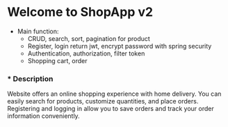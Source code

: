 # Welcome to ShopApp v2
- Main function:
  - CRUD, search, sort, pagination for product
  - Register, login return jwt, encrypt password with spring security
  - Authentication, authorization, filter token
  - Shopping cart, order 
<h3> * Description</h3>
 <p>Website offers an online shopping experience with home delivery. You can easily search for products, customize quantities, and place orders. Registering and logging in allow you to save orders and track your order information conveniently.</p>
